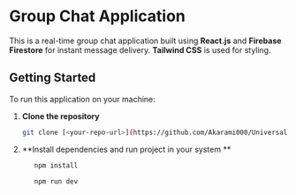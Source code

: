 # Group Chat Application  

This is a real-time group chat application built using **React.js** and **Firebase Firestore** for instant message delivery. **Tailwind CSS** is used for styling.  

## Getting Started  

To run this application on your machine:  

1. **Clone the repository**  
   ```sh
   git clone [<your-repo-url>](https://github.com/Akarami000/Universal)

2. **Install dependencies and run project in your system **  
   ```sh
      npm install
      
      npm run dev
